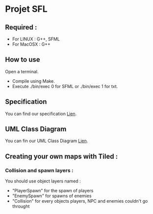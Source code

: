 # Projet SFL

## Required :
- For LINUX : G++, SFML 
- For MacOSX : G++

## How to use
Open a terminal.
- Compile using Make.
- Execute ./bin/exec 0 for SFML or ./bin/exec 1 for txt.

## Specification 
You can find our specification [Lien](https://docs.google.com/document/d/1M3ReGvUai9tsUhxqgG_X2tHgvNp70VFRoiY18aw6FXw/edit#heading=h.z6ne0og04bp5 "here").

## UML Class Diagram
You can fin our UML Class Diagram [Lien](https://app.diagrams.net/?state=%7B%22ids%22:%5B%221cDj2nZ69OLlIY6NArtj_65bF8BKCwmA5%22%5D,%22action%22:%22open%22,%22userId%22:%22101499938783679469280%22,%22resourceKeys%22:%7B%7D%7D "here").


## Creating your own maps with Tiled :
### Collision and spawn layers :
You should use object layers named :
- "PlayerSpawn" for the spawn of players
- "EnemySpawn" for spawns of enemies
- "Collision" for every objects players, NPC and enemies couldn't go throught

